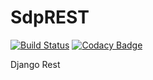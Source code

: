 # SdpREST

[![Build Status](https://travis-ci.org/tiagoCMatias/SdpREST.svg?branch=master)](https://travis-ci.org/tiagoCMatias/SdpREST)
[![Codacy Badge](https://api.codacy.com/project/badge/Grade/d033102921ff420abb5ffb61df6f398c)](https://www.codacy.com/app/tiagoCMatias/SdpREST?utm_source=github.com&amp;utm_medium=referral&amp;utm_content=tiagoCMatias/SdpREST&amp;utm_campaign=Badge_Grade)

Django Rest
